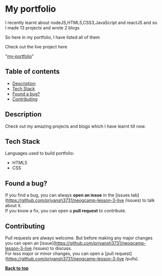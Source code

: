 # My portfolio

I recently learnt about nodeJS,HTML5,CSS3,JavaScript and reactJS and so I made 13 projects and wrote 2 blogs 

So here in my portfolio, I have listed all of them

Check out the live project here

 "[my-portfolio](https://priyanshufulwari.netlify.app)"

## Table of contents

- [Description](#description)
- [Tech Stack](#tech-stack)
- [Found a bug?](#found-a-bug)
- [Contributing](#contributing)

## Description

Check out my amazing projects and blogs which I have learnt till now.



## Tech Stack

Languages used to build portfolio:

- HTML5
- CSS

## Found a bug? 

If you find a bug, you can always **open an issue** in the [issues tab](https://github.com/priyansh3731/neogcamp-lesson-3-live
/issues) to talk about it.<br>
If you know a fix, you can open a **pull request** to contribute.

## Contributing
Pull requests are always welcome. But before making any major changes you can open an [issue](https://github.com/priyansh3731/neogcamp-lesson-3-live
/issues) to discuss.<br>
For less major or minor changes, you can open a [pull request](https://github.com/priyansh3731/neogcamp-lesson-3-live
/pulls).




**[Back to top](#my-portfolio)**
